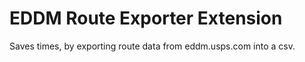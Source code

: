 # EDDM Route Exporter Extension

Saves times, by exporting route data from eddm.usps.com into a csv.
